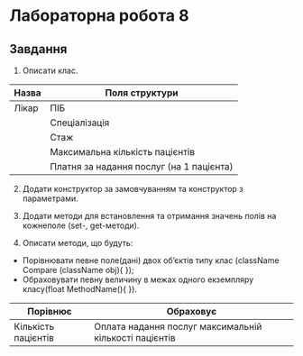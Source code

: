 # Лабораторна робота 8

## Завдання

1. Описати клас.

| Назва     | Поля структури                           |
|-----------|------------------------------------------|
| Лікар     | ПІБ                                      |
|           | Спеціалізація                            |
|           | Стаж                                     |
|           | Максимальна кількість пацієнтів          |
|           | Платня за надання послуг (на 1 пацієнта) |

2. Додати конструктор за замовчуванням та конструктор з параметрами.

3. Додати методи для встановлення та отримання значень полів на кожнеполе (set-, get-методи).

4. Описати методи, що будуть:
- Порівнювати певне поле(дані) двох об’єктів типу клас (className Compare (className obj){ });
- Обраховувати певну величину в межах одного екземпляру класу(float MethodName(){ }).

| Порівнює            | Обраховує                                             |
|---------------------|-------------------------------------------------------|
| Кількість пацієнтів | Оплата надання послуг максимальній кількості пацієнтів|
